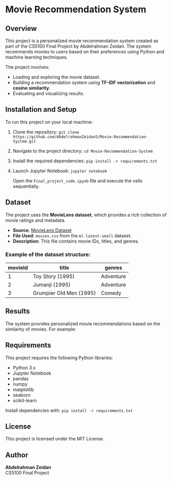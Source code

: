# Movie Recommendation System

## Overview
This project is a personalized movie recommendation system created as part of the CS5100 Final Project by Abdelrahman Zeidan. The system recommends movies to users based on their preferences using Python and machine learning techniques. 

The project involves:
- Loading and exploring the movie dataset.
- Building a recommendation system using **TF-IDF vectorization** and **cosine similarity**.
- Evaluating and visualizing results.

## Installation and Setup
To run this project on your local machine:
1. Clone the repository:
   `git clone https://github.com/AbdelrahmanZeidan5/Movie-Recommendation-System.git`

2. Navigate to the project directory:
   `cd Movie-Recommendation-System`

3. Install the required dependencies:
   `pip install -r requirements.txt`

4. Launch Jupyter Notebook:
   `jupyter notebook`

   Open the `Final_project_code.ipynb` file and execute the cells sequentially.

## Dataset
The project uses the **MovieLens dataset**, which provides a rich collection of movie ratings and metadata.

- **Source**: [MovieLens Dataset](https://grouplens.org/datasets/movielens/)
- **File Used**: `movies.csv` from the `ml-latest-small` dataset.
- **Description**: This file contains movie IDs, titles, and genres.

### Example of the dataset structure:
| movieId | title                    | genres               |
|---------|--------------------------|----------------------|
| 1       | Toy Story (1995)         | Adventure|Animation |
| 2       | Jumanji (1995)           | Adventure|Children  |
| 3       | Grumpier Old Men (1995)  | Comedy|Romance      |

## Results
The system provides personalized movie recommendations based on the similarity of movies. For example:




## Requirements
This project requires the following Python libraries:
- Python 3.x
- Jupyter Notebook
- pandas
- numpy
- matplotlib
- seaborn
- scikit-learn

Install dependencies with:
`pip install -r requirements.txt`

## License
This project is licensed under the MIT License.

## Author
**Abdelrahman Zeidan**  
CS5100 Final Project

